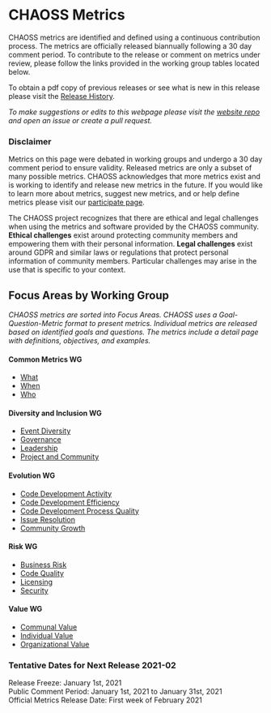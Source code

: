 # CHAOSS Metrics

CHAOSS metrics are identified and defined using a continuous contribution process. The metrics are officially released biannually following a 30 day comment period. To contribute to the release or comment on metrics under review, please follow the links provided in the working group tables located below.  

To obtain a pdf copy of previous releases or see what is new in this release please visit the [Release History](https://chaoss.community/release-history/).  

_To make suggestions or edits to this webpage please visit the [website repo](https://github.com/chaoss/website) and open an issue or create a pull request._  

### Disclaimer

Metrics on this page were debated in working groups and undergo a 30 day comment period to ensure validity. Released metrics are only a subset of many possible metrics. CHAOSS acknowledges that more metrics exist and is working to identify and release new metrics in the future. If you would like to learn more about metrics, suggest new metrics, and or help define metrics please visit our [participate page](https://chaoss.community/participate/).   

The CHAOSS project recognizes that there are ethical and legal challenges when using the metrics and software provided by the CHAOSS community. **Ethical challenges** exist around protecting community members and empowering them with their personal information. **Legal challenges** exist around GDPR and similar laws or regulations that protect personal information of community members. Particular challenges may arise in the use that is specific to your context.

## Focus Areas by Working Group  

 *CHAOSS metrics are sorted into Focus Areas. CHAOSS uses a Goal-Question-Metric format to present metrics. Individual metrics are released based on identified goals and questions. The metrics include a detail page with definitions, objectives, and examples.*  

#### Common Metrics WG  
* [What](#user-content-focus-area---what)  
* [When](#user-content-focus-area---when)  
* [Who](#user-content-focus-area---who)  
#### Diversity and Inclusion WG  
* [Event Diversity](#user-content-focus-area---event-diversity)  
* [Governance](#user-content-focus-area---governance)  
* [Leadership](#user-content-focus-area---leadership)  
* [Project and Community](#user-content-focus-area---project-and-community)
#### Evolution WG  
* [Code Development Activity](#user-content-focus-area---code-development-activity)  
* [Code Development Efficiency](#user-content-focus-area---code-development-efficiency)  
* [Code Development Process Quality](#user-content-focus-area---code-development-process-quality)  
* [Issue Resolution](#user-content-focus-area---issue-resolution)  
* [Community Growth](#user-content-focus-area---community-growth)  
#### Risk WG  
* [Business Risk](#user-content-focus-area---business-risk)  
* [Code Quality](#user-content-focus-area---code-quality)  
* [Licensing](#user-content-focus-area---licensing)  
* [Security](#user-content-focus-area---security)  
#### Value WG  
* [Communal Value](#user-content-focus-area---communal-value)  
* [Individual Value](#user-content-focus-area---individual-value)  
* [Organizational Value](#user-content-focus-area---organizational-value)  


### Tentative Dates for Next Release 2021-02
Release Freeze: January 1st, 2021    
Public Comment Period: January 1st, 2021 to January 31st, 2021  
Official Metrics Release Date: First week of February 2021  
